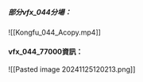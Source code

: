 ##### 部分vfx_044分場：
![[Kongfu_044_Acopy.mp4]]

#### vfx_044_77000資訊：
![[Pasted image 20241125120213.png]]